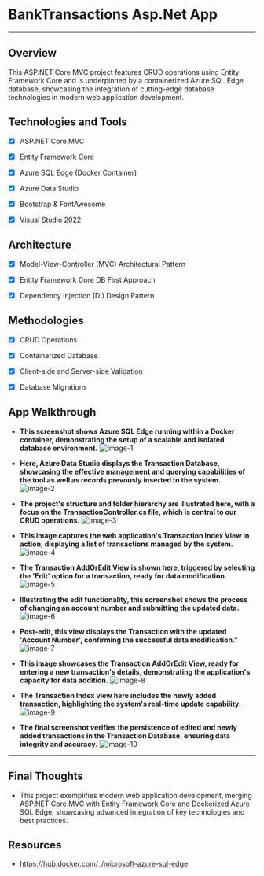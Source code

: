 # BankTransactions Asp.Net App

---
## Overview

This ASP.NET Core MVC project features CRUD operations using Entity Framework Core and is underpinned by a containerized Azure SQL Edge database, showcasing the integration of cutting-edge database technologies in modern web application development.


## Technologies and Tools

- [x] ASP.NET Core MVC
    <!--* Utilized for crafting the web application using the MVC design pattern, ensuring a clean separation of concerns and enhanced maintainability.-->
- [x] Entity Framework Core
    <!--* Employed for efficient Object-Relational Mapping, enabling seamless interactions between the application and the SQL database.-->
- [x] Azure SQL Edge (Docker Container)
    <!--* Integrated a high-performance, scalable SQL database using Docker.-->
- [x] Azure Data Studio
    <!--* Used for database management and query execution, enhancing database interaction and management.-->
- [x] Bootstrap & FontAwesome
    <!--* Enhanced the user interface with responsive design and visually appealing icons.-->
- [x] Visual Studio 2022
    <!--* IDE used, leveraging its comprehensive suite of tools for .NET development.-->


## Architecture

- [x] Model-View-Controller (MVC) Architectural Pattern
    <!--* The application follows the MVC architectural pattern.-->
- [x] Entity Framework Core DB First Approach
    <!--* Directly mapped the database schema to the business domain entities, resulting in a database-driven application design.-->
- [x] Dependency Injection (DI) Design Pattern 
    <!--* Leveraged built-in dependency injection in ASP.NET Core for managing services and database context, ensuring loose coupling and testability.-->


## Methodologies

- [x] CRUD Operations
    <!--* Implementation of basic database operations: Create, Read, Update, Delete.-->
- [x] Containerized Database
    <!--* Deployed Azure SQL Edge within a Docker container-->
- [x] Client-side and Server-side Validation
    <!--* Ensuring data integrity both on the client and server sides.-->
- [x] Database Migrations
    <!--* Utilized EF Core migrations for updating and managing the database schema.-->


## App Walkthrough

* **This screenshot shows Azure SQL Edge running within a Docker container, demonstrating the setup of a scalable and isolated database environment.** 
![image-1](./images/SS1.png)

* **Here, Azure Data Studio displays the Transaction Database, showcasing the effective management and querying capabilities of the tool as well as records prevously inserted to the system.** 
![image-2](./images/SS2.png)

* **The project's structure and folder hierarchy are illustrated here, with a focus on the TransactionController.cs file, which is central to our CRUD operations.**
![image-3](./images/SS3.png)

* **This image captures the web application's Transaction Index View in action, displaying a list of transactions managed by the system.**
![image-4](./images/SS4.png)

* **The Transaction AddOrEdit View is shown here, triggered by selecting the 'Edit' option for a transaction, ready for data modification.**
![image-5](./images/SS5.png)

* **Illustrating the edit functionality, this screenshot shows the process of changing an account number and submitting the updated data.**
![image-6](./images/SS6.png)

* **Post-edit, this view displays the Transaction with the updated 'Account Number', confirming the successful data modification."**
![image-7](./images/SS7.png)

* **This image showcases the Transaction AddOrEdit View, ready for entering a new transaction's details, demonstrating the application's capacity for data addition.**
![image-8](./images/SS8.png)

* **The Transaction Index view here includes the newly added transaction, highlighting the system's real-time update capability.**
![image-9](./images/SS9.png)

* **The final screenshot verifies the persistence of edited and newly added transactions in the Transaction Database, ensuring data integrity and accuracy.**
![image-10](./images/SS10.png)


---
## Final Thoughts

* This project exemplifies modern web application development, merging ASP.NET Core MVC with Entity Framework Core and Dockerized Azure SQL Edge, showcasing advanced integration of key technologies and best practices.


## Resources

* https://hub.docker.com/_/microsoft-azure-sql-edge